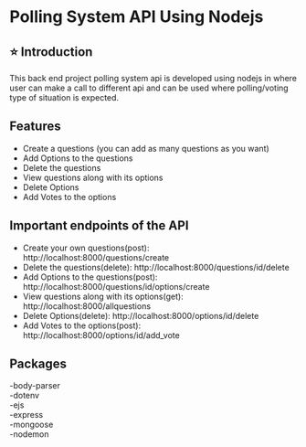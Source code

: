 # Polling System API Using Nodejs

## ⭐ Introduction
This back end project polling system api is developed using nodejs in where user can make a call to different api and 
can be used where polling/voting type of situation is expected.



## Features
- Create a questions (you can add as many questions as you want)
- Add Options to the questions
- Delete the questions
- View questions along with its options
- Delete Options
- Add Votes to the options

## Important endpoints of the API
- Create your own questions(post): http://localhost:8000/questions/create
- Delete the questions(delete): http://localhost:8000/questions/id/delete
- Add Options to the questions(post): http://localhost:8000/questions/id/options/create
- View questions along with its options(get): http://localhost:8000/allquestions
- Delete Options(delete): http://localhost:8000/options/id/delete
- Add Votes to the options(post): http://localhost:8000/options/id/add_vote


## Packages <br/>                        
-body-parser <br/>
-dotenv<br/>
-ejs<br/>
-express<br/>
-mongoose<br/>
-nodemon<br/>
<br/>
<br/>




